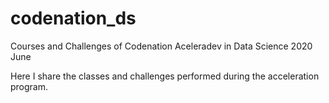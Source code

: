 # codenation_ds
Courses and Challenges of Codenation Aceleradev in Data Science 2020 June

Here I share the classes and challenges performed during the acceleration program.
